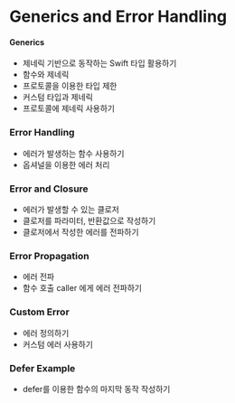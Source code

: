 # Generics and Error Handling

#### Generics

- 제네릭 기반으로 동작하는 Swift 타입 활용하기
- 함수와 제네릭
- 프로토콜을 이용한 타입 제한
- 커스텀 타입과 제네릭
- 프로토콜에 제네릭 사용하기

### Error Handling

- 에러가 발생하는 함수 사용하기
- 옵셔널을 이용한 에러 처리

### Error and Closure

- 에러가 발생할 수 있는 클로저
- 클로저를 파라미터, 반환값으로 작성하기
- 클로저에서 작성한 에러를 전파하기

### Error Propagation

- 에러 전파
- 함수 호출 caller 에게 에러 전파하기

### Custom Error

- 에러 정의하기
- 커스텀 에러 사용하기

### Defer Example

- defer를 이용한 함수의 마지막 동작 작성하기